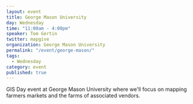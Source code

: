```yaml
---
layout: event
title: George Mason University
day: Wednesday
time: "11:00am - 4:00pm"
speaker: Tom Gertin
twitter: mapgive
organization: George Mason University
permalink: "/event/george-mason/"
tags: 
  - Wednesday
category: event
published: true
---
```


GIS Day event at George Mason University where we'll focus on mapping farmers markets and the farms of associated vendors.
